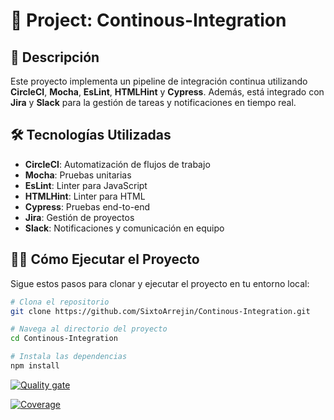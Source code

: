 # 🔄 Project: Continous-Integration

## 🚀 Descripción

Este proyecto implementa un pipeline de integración continua utilizando **CircleCI**, **Mocha**, **EsLint**, **HTMLHint** y **Cypress**. Además, está integrado con **Jira** y **Slack** para la gestión de tareas y notificaciones en tiempo real.

## 🛠️ Tecnologías Utilizadas

- **CircleCI**: Automatización de flujos de trabajo
- **Mocha**: Pruebas unitarias
- **EsLint**: Linter para JavaScript
- **HTMLHint**: Linter para HTML
- **Cypress**: Pruebas end-to-end
- **Jira**: Gestión de proyectos
- **Slack**: Notificaciones y comunicación en equipo

## 🏃‍♂️ Cómo Ejecutar el Proyecto

Sigue estos pasos para clonar y ejecutar el proyecto en tu entorno local:

```bash
# Clona el repositorio
git clone https://github.com/SixtoArrejin/Continous-Integration.git

# Navega al directorio del proyecto
cd Continous-Integration

# Instala las dependencias
npm install
```

[![Quality gate](https://sonarcloud.io/api/project_badges/quality_gate?project=SixtoArrejin_Continous-Integration)](https://sonarcloud.io/summary/new_code?id=SixtoArrejin_Continous-Integration)

[![Coverage](https://sonarcloud.io/api/project_badges/measure?project=SixtoArrejin_Continous-Integration&metric=coverage)](https://sonarcloud.io/summary/new_code?id=SixtoArrejin_Continous-Integration)